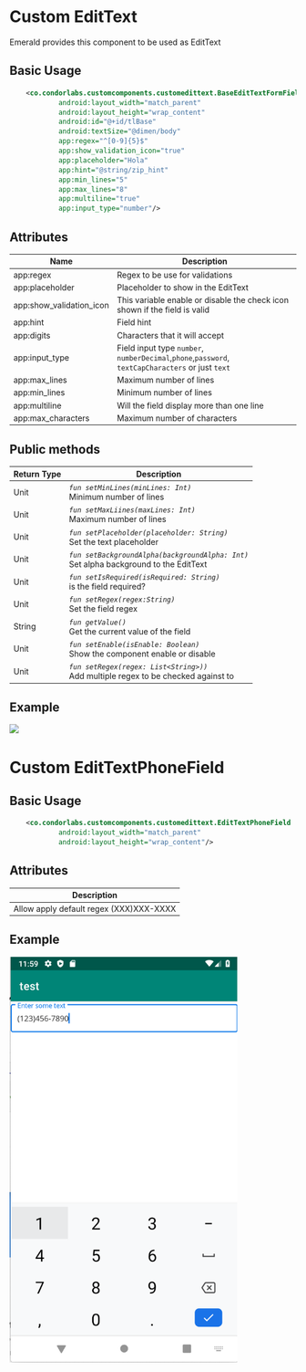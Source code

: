 # Custom EditText
Emerald provides this component to be used as EditText

## Basic Usage

```xml
    <co.condorlabs.customcomponents.customedittext.BaseEditTextFormField
            android:layout_width="match_parent"
            android:layout_height="wrap_content"
            android:id="@+id/tlBase"
            android:textSize="@dimen/body"
            app:regex="^[0-9]{5}$"
            app:show_validation_icon="true"
            app:placeholder="Hola"
            app:hint="@string/zip_hint"
            app:min_lines="5"
            app:max_lines="8"
            app:multiline="true"
            app:input_type="number"/>
```

## Attributes

| Name | Description |
| - | - |
| app:regex | Regex to be use for validations |
| app:placeholder | Placeholder to show in the EditText|
| app:show_validation_icon | This variable enable or disable the check icon shown if the field is valid|
| app:hint | Field hint|
| app:digits | Characters that it will accept|
| app:input_type | Field input type `number`, `numberDecimal`,`phone`,`password`, `textCapCharacters` or just `text`|
| app:max_lines | Maximum number of lines|
| app:min_lines | Minimum number of lines|
| app:multiline | Will the field display more than one line|
| app:max_characters | Maximum number of characters|

## Public methods
| Return Type | Description |
| -| - |
|  Unit | *`fun setMinLines(minLines: Int)`* <br> Minimum number of lines|
|  Unit | *`fun setMaxLiines(maxLines: Int)`* <br> Maximum number of lines|
|  Unit | *`fun setPlaceholder(placeholder: String)`* <br> Set the text placeholder|
|  Unit | *`fun setBackgroundAlpha(backgroundAlpha: Int)`* <br> Set alpha background to the EditText|
|  Unit | *`fun setIsRequired(isRequired: String)`* <br> is the field required?|
|  Unit | *`fun setRegex(regex:String)`* <br> Set the field regex|
|  String | *`fun getValue()`* <br> Get the current value of the field|
|  Unit | *`fun setEnable(isEnable: Boolean)`* <br> Show the component enable or disable| 
|  Unit | *`fun setRegex(regex: List<String>))`* <br> Add multiple regex to be checked against to| 


## Example
<img src="/Images/edit_text_field.png" width="400" heigth="400">


# Custom EditTextPhoneField
## Basic Usage

```xml
    <co.condorlabs.customcomponents.customedittext.EditTextPhoneField
            android:layout_width="match_parent"
            android:layout_height="wrap_content"/>
```

## Attributes

| Description |
| - |
| Allow apply default regex (XXX)XXX-XXXX |


## Example
<img src="/Images/edit_text_phone.png" width="400" heigth="400">
